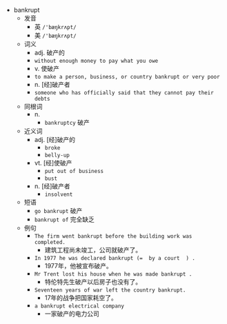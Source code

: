 - bankrupt
  - 发音
    - 英 `/'bæŋkrʌpt/`
    - 美 `/'bæŋkrʌpt/`
  - 词义
    - adj. 破产的
    - `without enough money to pay what you owe`
    - v. 使破产
    - `to make a person, business, or country bankrupt or very poor`
    - n. [经]破产者
    - `someone who has officially said that they cannot pay their debts`
  - 同根词
    - n.
      - `bankruptcy` 破产
  - 近义词
    - adj. [经]破产的
      - `broke`
      - `belly-up`
    - vt. [经]使破产
      - `put out of business`
      - `bust`
    - n. [经]破产者
      - `insolvent`
  - 短语
    - `go bankrupt` 破产 
    - `bankrupt of` 完全缺乏 
  - 例句
    - `The firm went bankrupt before the building work was completed.`
      - 建筑工程尚未竣工，公司就破产了。
    - `In 1977 he was declared bankrupt (=  by a court  ) .`
      - 1977年，他被宣布破产。
    - `Mr Trent lost his house when he was made bankrupt .`
      - 特伦特先生破产以后房子也没有了。
    - `Seventeen years of war left the country bankrupt.`
      - 17年的战争把国家耗空了。
    - `a bankrupt electrical company`
      - 一家破产的电力公司

